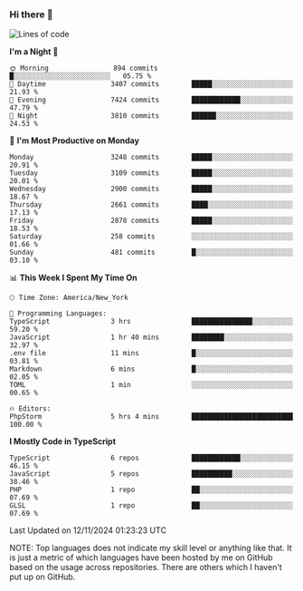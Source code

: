 ### Hi there 👋

<!--
**LynxJinxxy/LynxJinxxy** is a ✨ _special_ ✨ repository because its `README.md` (this file) appears on your GitHub profile.

Here are some ideas to get you started:

- 🔭 I’m currently working on ...
- 🌱 I’m currently learning ...
- 👯 I’m looking to collaborate on ...
- 🤔 I’m looking for help with ...
- 💬 Ask me about ...
- 📫 How to reach me: ...
- 😄 Pronouns: ...
- ⚡ Fun fact: ...
-->

<!--START_SECTION:waka-->
![Lines of code](https://img.shields.io/badge/From%20Hello%20World%20I%27ve%20Written-32.0%20million%20lines%20of%20code-blue)

**I'm a Night 🦉** 

```text
🌞 Morning                894 commits         █░░░░░░░░░░░░░░░░░░░░░░░░   05.75 % 
🌆 Daytime                3407 commits        █████░░░░░░░░░░░░░░░░░░░░   21.93 % 
🌃 Evening                7424 commits        ████████████░░░░░░░░░░░░░   47.79 % 
🌙 Night                  3810 commits        ██████░░░░░░░░░░░░░░░░░░░   24.53 % 
```
📅 **I'm Most Productive on Monday** 

```text
Monday                   3248 commits        █████░░░░░░░░░░░░░░░░░░░░   20.91 % 
Tuesday                  3109 commits        █████░░░░░░░░░░░░░░░░░░░░   20.01 % 
Wednesday                2900 commits        █████░░░░░░░░░░░░░░░░░░░░   18.67 % 
Thursday                 2661 commits        ████░░░░░░░░░░░░░░░░░░░░░   17.13 % 
Friday                   2878 commits        █████░░░░░░░░░░░░░░░░░░░░   18.53 % 
Saturday                 258 commits         ░░░░░░░░░░░░░░░░░░░░░░░░░   01.66 % 
Sunday                   481 commits         █░░░░░░░░░░░░░░░░░░░░░░░░   03.10 % 
```


📊 **This Week I Spent My Time On** 

```text
🕑︎ Time Zone: America/New_York

💬 Programming Languages: 
TypeScript               3 hrs               ███████████████░░░░░░░░░░   59.20 % 
JavaScript               1 hr 40 mins        ████████░░░░░░░░░░░░░░░░░   32.97 % 
.env file                11 mins             █░░░░░░░░░░░░░░░░░░░░░░░░   03.81 % 
Markdown                 6 mins              █░░░░░░░░░░░░░░░░░░░░░░░░   02.05 % 
TOML                     1 min               ░░░░░░░░░░░░░░░░░░░░░░░░░   00.65 % 

🔥 Editors: 
PhpStorm                 5 hrs 4 mins        █████████████████████████   100.00 % 
```

**I Mostly Code in TypeScript** 

```text
TypeScript               6 repos             ████████████░░░░░░░░░░░░░   46.15 % 
JavaScript               5 repos             ██████████░░░░░░░░░░░░░░░   38.46 % 
PHP                      1 repo              ██░░░░░░░░░░░░░░░░░░░░░░░   07.69 % 
GLSL                     1 repo              ██░░░░░░░░░░░░░░░░░░░░░░░   07.69 % 
```




 Last Updated on 12/11/2024 01:23:23 UTC
<!--END_SECTION:waka-->
NOTE: Top languages does not indicate my skill level or anything like that. It is just a metric of which languages have been hosted by me on GitHub based on the usage across repositories. There are others which I haven't put up on GitHub.
